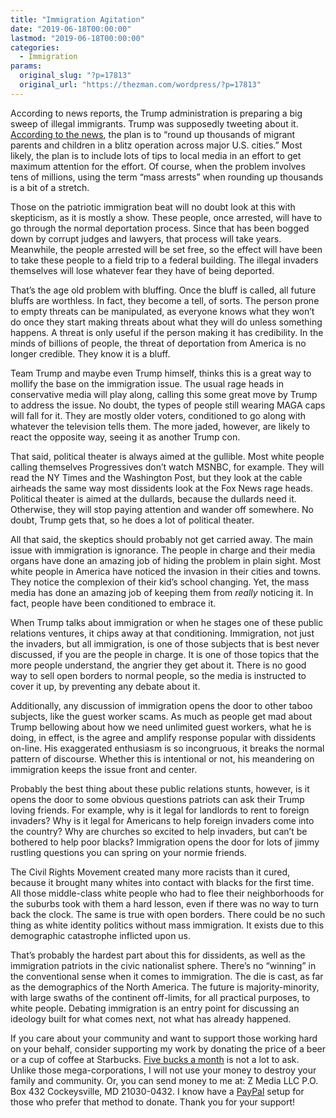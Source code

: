```yaml
---
title: "Immigration Agitation"
date: "2019-06-18T00:00:00"
lastmod: "2019-06-18T00:00:00"
categories:
  - Immigration
params:
  original_slug: "?p=17813"
  original_url: "https://thezman.com/wordpress/?p=17813"
---
```


According to news reports, the Trump administration is preparing a big
sweep of illegal immigrants. Trump was supposedly tweeting about it.
[According to the
news](https://www.dispatch.com/zz/news/20190617/trump-vows-removal-of-millions-of-illegal-aliens-starting-next-week),
the plan is to “round up thousands of migrant parents and children in a
blitz operation across major U.S. cities.” Most likely, the plan is to
include lots of tips to local media in an effort to get maximum
attention for the effort. Of course, when the problem involves tens of
millions, using the term “mass arrests” when rounding up thousands is a
bit of a stretch.

Those on the patriotic immigration beat will no doubt look at this with
skepticism, as it is mostly a show. These people, once arrested, will
have to go through the normal deportation process. Since that has been
bogged down by corrupt judges and lawyers, that process will take years.
Meanwhile, the people arrested will be set free, so the effect will have
been to take these people to a field trip to a federal building. The
illegal invaders themselves will lose whatever fear they have of being
deported.

That’s the age old problem with bluffing. Once the bluff is called, all
future bluffs are worthless. In fact, they become a tell, of sorts. The
person prone to empty threats can be manipulated, as everyone knows what
they won’t do once they start making threats about what they will do
unless something happens. A threat is only useful if the person making
it has credibility. In the minds of billions of people, the threat of
deportation from America is no longer credible. They know it is a bluff.

Team Trump and maybe even Trump himself, thinks this is a great way to
mollify the base on the immigration issue. The usual rage heads in
conservative media will play along, calling this some great move by
Trump to address the issue. No doubt, the types of people still wearing
MAGA caps will fall for it. They are mostly older voters, conditioned to
go along with whatever the television tells them. The more jaded,
however, are likely to react the opposite way, seeing it as another
Trump con.

That said, political theater is always aimed at the gullible. Most white
people calling themselves Progressives don’t watch MSNBC, for example.
They will read the NY Times and the Washington Post, but they look at
the cable airheads the same way most dissidents look at the Fox News
rage heads. Political theater is aimed at the dullards, because the
dullards need it. Otherwise, they will stop paying attention and wander
off somewhere. No doubt, Trump gets that, so he does a lot of political
theater.

All that said, the skeptics should probably not get carried away. The
main issue with immigration is ignorance. The people in charge and their
media organs have done an amazing job of hiding the problem in plain
sight. Most white people in America have noticed the invasion in their
cities and towns. They notice the complexion of their kid’s school
changing. Yet, the mass media has done an amazing job of keeping them
from *really* noticing it. In fact, people have been conditioned to
embrace it.

When Trump talks about immigration or when he stages one of these public
relations ventures, it chips away at that conditioning. Immigration, not
just the invaders, but all immigration, is one of those subjects that is
best never discussed, if you are the people in charge. It is one of
those topics that the more people understand, the angrier they get about
it. There is no good way to sell open borders to normal people, so the
media is instructed to cover it up, by preventing any debate about it.

Additionally, any discussion of immigration opens the door to other
taboo subjects, like the guest worker scams. As much as people get mad
about Trump bellowing about how we need unlimited guest workers, what he
is doing, in effect, is the agree and amplify response popular with
dissidents on-line. His exaggerated enthusiasm is so incongruous, it
breaks the normal pattern of discourse. Whether this is intentional or
not, his meandering on immigration keeps the issue front and center.

Probably the best thing about these public relations stunts, however, is
it opens the door to some obvious questions patriots can ask their Trump
loving friends. For example, why is it legal for landlords to rent to
foreign invaders? Why is it legal for Americans to help foreign invaders
come into the country? Why are churches so excited to help invaders, but
can’t be bothered to help poor blacks? Immigration opens the door for
lots of jimmy rustling questions you can spring on your normie friends.

The Civil Rights Movement created many more racists than it cured,
because it brought many whites into contact with blacks for the first
time. All those middle-class white people who had to flee their
neighborhoods for the suburbs took with them a hard lesson, even if
there was no way to turn back the clock. The same is true with open
borders. There could be no such thing as white identity politics without
mass immigration. It exists due to this demographic catastrophe
inflicted upon us.

That’s probably the hardest part about this for dissidents, as well as
the immigration patriots in the civic nationalist sphere. There’s no
“winning” in the conventional sense when it comes to immigration. The
die is cast, as far as the demographics of the North America. The future
is majority-minority, with large swaths of the continent off-limits, for
all practical purposes, to white people. Debating immigration is an
entry point for discussing an ideology built for what comes next, not
what has already happened.

If you care about your community and want to support those working hard
on your behalf, consider supporting my work by donating the price of a
beer or a cup of coffee at
Starbucks. <a href="https://www.subscribestar.com/the-z-blog"
rel="noopener noreferrer">Five bucks a month</a> is not a lot to ask.
Unlike those mega-corporations, I will not use your money to destroy
your family and community. Or, you can send money to me at: Z Media LLC
P.O. Box 432 Cockeysville, MD 21030-0432. I know have a <a
href="https://www.paypal.com/cgi-bin/webscr?cmd=_s-xclick&amp;hosted_button_id=UDAS2Q8JYA6CN&amp;source=url"
rel="noopener noreferrer" target="_blank">PayPal</a> setup for those who
prefer that method to donate. Thank you for your support!
